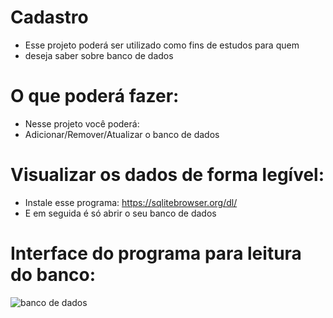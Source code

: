 # Cadastro
- Esse projeto poderá ser utilizado como fins de estudos para quem
- deseja saber sobre banco de dados

# O que poderá fazer:
- Nesse projeto você poderá:
- Adicionar/Remover/Atualizar o banco de dados

# Visualizar os dados de forma legível:
- Instale esse programa: https://sqlitebrowser.org/dl/
- E em seguida é só abrir o seu banco de dados

# Interface do programa para leitura do banco:
![banco de dados](https://user-images.githubusercontent.com/69327287/119665273-98f3d880-be0a-11eb-8e92-b87118077a8d.png)
